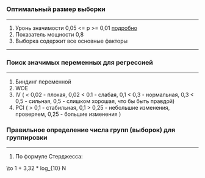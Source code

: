 ### Оптимальный размер выборки
------------------------------
1. Уронь значимости 0,05 <= p >= 0,01  [подробно](http://www.perfendo.org/docs/BayesProbability/twelvePvaluemisconceptions.pdf)
2. Показатель мощности 0,8
3. Выборка содержит все основные факторы
----


### Поиск значимых переменных для регрессией
----
1. Биндинг переменной 
2. WOE
3. IV ( < 0,02 - плохая, 0,02 < 0.1 - слабая, 0,1 < 0,3 - нормальная, 0,3 < 0,5 - сильная, 0,5 - слишком хорошая, что бы быть правдой)
4. PCI ( > 0,1 - стабильная, 0,1 > 0,25 - небольшие изменения, проверяем, 0,25 - большие изменения )


### Правильное определение числа групп (выборок) для группировки
----
1. По формуле Стерджесса:

\to 1 + 3,32 * 	log_{10} N
